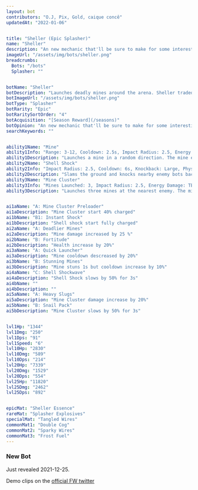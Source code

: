 ```yaml
---
layout: bot
contributors: "O.J, Pix, Gold, caique concê"
updatedAt: "2022-01-06"


title: "Sheller (Epic Splasher)"
name: "Sheller"
description: "An new mechanic that'll be sure to make for some interesting situations on the battlefied. Has some attractive CC potential with stun, but feels like it'll suffer from getting harassed just like Mort  \n- Speciality: lays down Mines\n- Note: still untested!\n- Acquisition: Snail Season 30 reward"
imageUrl: "/assets/img/bots/sheller.png"
breadcrumbs:
  Bots: "/bots"
  Splasher: ""


botName: "Sheller"
botDescription: "Launches deadly mines around the arena. Sheller traded out any semblance of accuracy in favour of raw firepower."
botImageUrl: "/assets/img/bots/sheller.png"
botType: "Splasher"
botRarity: "Epic"
botRaritySortOrder: "4"
botAcquisition: "[Season Reward](/seasons)"
botOpinion: "An new mechanic that'll be sure to make for some interesting situations on the battlefied. Has some attractive CC potential with stun, but feels like it'll suffer from getting harassed just like Mort  "
searchKeywords: ""


ability1Name: "Mine"
ability1Info: "Range: 3-12, Cooldown: 2.5s, Impact Radius: 2.5, Energy Damage: TBA, Knockback: Large"
ability1Description: "Launches a mine in a random direction. The mine explodes once an enemy bot gets close enough"
ability2Name: "Shell Shock"
ability2Info: "Impact Radius: 2.5, Cooldown: 6s, Knockback: Large, Physical Damage: TBA"
ability2Description: "Slams the ground and knocks nearby enemy bots back"
ability3Name: "Mine Cluster"
ability3Info: "Mines Launched: 3, Impact Radius: 2.5, Energy Damage: TBA, Knockback: Large, Range: 2-13, Cooldown: 11s"
ability3Description: "Launches three mines at the nearest enemy. The mines explode as soon as they hit the ground"


ai1aName: "A: Mine Cluster Preloader"
ai1aDescription: "Mine Cluster start 40% charged"
ai1bName: "B1: Instant Shock"
ai1bDescription: "Shell shock start fully charged"
ai2aName: "A: Deadlier Mines"
ai2aDescription: "Mine damage increased by 25 %"
ai2bName: "B: Fortitude"
ai2bDescription: "Health increase by 20%"
ai3aName: "A: Quick Launcher"
ai3aDescription: "Mine cooldown descreased by 20%"
ai3bName: "B: Stunning Mines"
ai3bDescription: "Mine stuns 1s but cooldown increase by 10%"
ai4aName: "C: Shell Shockwave"
ai4aDescription: "Shell Shock slows by 50% for 3s"
ai4bName: ""
ai4bDescription: ""
ai5aName: "A: Heavy Slugs"
ai5aDescription: "Mine Cluster damage increase by 20%"
ai5bName: "B: Snail Pack"
ai5bDescription: "Mine Cluster slows by 50% for 3s"


lvl1Hp: "1344"
lvl1Dmg: "250"
lvl1Dps: "91"
lvl1Speed: "6"
lvl10Hp: "2830"
lvl10Dmg: "589"
lvl10Dps: "214"
lvl20Hp: "7339"
lvl20Dmg: "1529"
lvl20Dps: "554"
lvl25Hp: "11820"
lvl25Dmg: "2462"
lvl25Dps: "892"


epicMat: "Sheller Essence"
rareMat: "Splasher Explosives"
specialMat: "Tangled Wires"
commonMat1: "Double Cog"
commonMat2: "Sparky Wires"
commonMat3: "Frost Fuel"
---
```


### New Bot

Just revealed 2021-12-25.

Demo clips on the [official FW twitter](https://twitter.com/BotworldGame/status/1474726625262510080)

